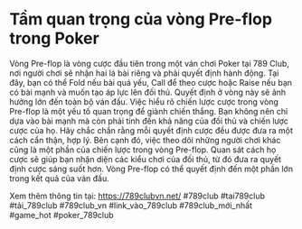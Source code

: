 # Tầm quan trọng của vòng Pre-flop trong Poker 
Vòng Pre-flop là vòng cược đầu tiên trong một ván chơi Poker tại 789 Club, nơi người chơi sẽ nhận hai lá bài riêng và phải quyết định hành động. Tại đây, bạn có thể Fold nếu bài quá yếu, Call để theo cược hoặc Raise nếu bạn có bài mạnh và muốn tạo áp lực lên đối thủ. Quyết định ở vòng này sẽ ảnh hưởng lớn đến toàn bộ ván đấu.
Việc hiểu rõ chiến lược cược trong vòng Pre-flop là một yếu tố quan trọng để giành chiến thắng. Bạn không nên chỉ dựa vào bài mạnh mà còn phải tính đến khả năng của đối thủ và chiến lược cược của họ. Hãy chắc chắn rằng mỗi quyết định cược đều được đưa ra một cách cẩn thận, hợp lý.
Bên cạnh đó, việc theo dõi những người chơi khác cũng là một phần của chiến lược trong vòng Pre-flop. Quan sát cách họ cược sẽ giúp bạn nhận diện các kiểu chơi của đối thủ, từ đó đưa ra quyết định cược sáng suốt hơn. Vòng Pre-flop có thể quyết định đến một phần lớn trong kết quả của ván đấu.

Xem thêm thông tin tại: https://789clubvn.net/
#789club #tai789club #tải_789club #789club_vn #link_vào_789club #789club_mới_nhất #game_hot #poker_789club
